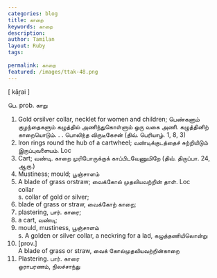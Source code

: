 ```yaml
---
categories: blog
title: காறை
keywords: காறை
description: 
author: Tamilan
layout: Ruby
tags: 
 
permalink: காறை
featured: /images/ttak-48.png
---
```

  
[ kāṟai ]  
  
பெ. prob. காறு  
1. Gold orsilver collar, necklet for women and children; பெண்களும் குழந்தைகளும் கழுத்தில் அணிந்துகொள்ளும் ஒரு வகை அணி. கழுத்தினிற் காறையொடும். . . பொலிந்த விருடீகேசன் (திவ். பெரியாழ். 1, 8, 3)  
2. Iron rings round the hub of a cartwheel; வண்டிக்குடத்தைச் சுற்றியிடும் இருப்புவளையம். Loc  
3. Cart; வண்டி. காறை முரிபோருக்குக் காப்பிடவேணுமிறே (திவ். திருப்பா. 24, ஆறா.)  
4. Mustiness; mould; பூஞ்சாளம்  
5. A blade of grass orstraw; வைக்கோல் முதலியவற்றின் தாள். Loc  
collar  
s. collar of gold or silver;  
2. blade of grass or straw, வைக்கோற் காறை;  
3. plastering, பார். காரை;  
4. a cart, வண்டி;  
5. mould, mustiness, பூஞ்சாளம்  
s. A golden or silver collar, a neckring for a lad, கழுத்தணியிலொன்று  
2. [prov.]  
A blade of grass or straw, வைக் கோல்முதலியவற்றின்காறை  
3. Plastering. பார். காரை  
ஓராபரணம், நிலச்சாந்து